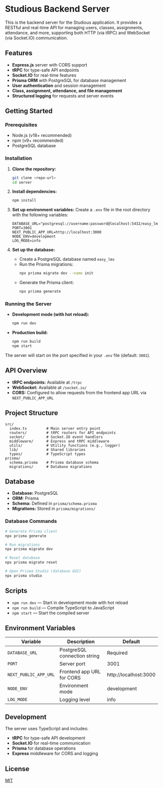 # Studious Backend Server

This is the backend server for the Studious application. It provides a RESTful and real-time API for managing users, classes, assignments, attendance, and more, supporting both HTTP (via tRPC) and WebSocket (via Socket.IO) communication.

## Features

- **Express.js** server with CORS support
- **tRPC** for type-safe API endpoints
- **Socket.IO** for real-time features
- **Prisma ORM** with PostgreSQL for database management
- **User authentication** and session management
- **Class, assignment, attendance, and file management**
- **Structured logging** for requests and server events

## Getting Started

### Prerequisites

- Node.js (v18+ recommended)
- npm (v9+ recommended)
- PostgreSQL database

### Installation

1. **Clone the repository:**
   ```bash
   git clone <repo-url>
   cd server
   ```

2. **Install dependencies:**
   ```bash
   npm install
   ```

3. **Set up environment variables:**
   Create a `.env` file in the root directory with the following variables:
   ```env
   DATABASE_URL="postgresql://username:password@localhost:5432/easy_lms"
   PORT=3001
   NEXT_PUBLIC_APP_URL=http://localhost:3000
   NODE_ENV=development
   LOG_MODE=info
   ```

4. **Set up the database:**
   - Create a PostgreSQL database named `easy_lms`
   - Run the Prisma migrations:
     ```bash
     npx prisma migrate dev --name init
     ```
   - Generate the Prisma client:
     ```bash
     npx prisma generate
     ```

### Running the Server

- **Development mode (with hot reload):**
  ```bash
  npm run dev
  ```

- **Production build:**
  ```bash
  npm run build
  npm start
  ```

The server will start on the port specified in your `.env` file (default: `3001`).

## API Overview

- **tRPC endpoints:** Available at `/trpc`
- **WebSocket:** Available at `/socket.io/`
- **CORS:** Configured to allow requests from the frontend app URL via `NEXT_PUBLIC_APP_URL`

## Project Structure

```
src/
  index.ts         # Main server entry point
  routers/         # tRPC routers for API endpoints
  socket/          # Socket.IO event handlers
  middleware/      # Express and tRPC middleware
  utils/           # Utility functions (e.g., logger)
  lib/             # Shared libraries
  types/           # TypeScript types
prisma/
  schema.prisma    # Prisma database schema
  migrations/      # Database migrations
```

## Database

- **Database:** PostgreSQL
- **ORM:** Prisma
- **Schema:** Defined in `prisma/schema.prisma`
- **Migrations:** Stored in `prisma/migrations/`

### Database Commands

```bash
# Generate Prisma client
npx prisma generate

# Run migrations
npx prisma migrate dev

# Reset database
npx prisma migrate reset

# Open Prisma Studio (database GUI)
npx prisma studio
```

## Scripts

- `npm run dev` — Start in development mode with hot reload
- `npm run build` — Compile TypeScript to JavaScript
- `npm start` — Start the compiled server

## Environment Variables

| Variable | Description | Default |
|----------|-------------|---------|
| `DATABASE_URL` | PostgreSQL connection string | Required |
| `PORT` | Server port | 3001 |
| `NEXT_PUBLIC_APP_URL` | Frontend app URL for CORS | http://localhost:3000 |
| `NODE_ENV` | Environment mode | development |
| `LOG_MODE` | Logging level | info |

## Development

The server uses TypeScript and includes:
- **tRPC** for type-safe API development
- **Socket.IO** for real-time communication
- **Prisma** for database operations
- **Express** middleware for CORS and logging

## License

[MIT](LICENSE.txt)